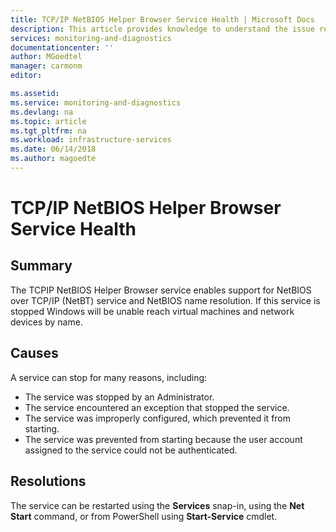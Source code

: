```yaml
---
title: TCP/IP NetBIOS Helper Browser Service Health | Microsoft Docs
description: This article provides knowledge to understand the issue reported, what are the possible causes, and how to resolve the health issue identified by Azure Monitor VM Health.
services: monitoring-and-diagnostics
documentationcenter: ''
author: MGoedtel
manager: carmonm
editor: 

ms.assetid: 
ms.service: monitoring-and-diagnostics
ms.devlang: na
ms.topic: article
ms.tgt_pltfrm: na
ms.workload: infrastructure-services
ms.date: 06/14/2018
ms.author: magoedte
---
```


# TCP/IP NetBIOS Helper Browser Service Health

## Summary

The TCPIP NetBIOS Helper Browser service enables support for NetBIOS over TCP/IP (NetBT) service and NetBIOS name resolution. If this service is stopped Windows will be unable reach virtual machines and network devices by name.

## Causes

A service can stop for many reasons, including:

- The service was stopped by an Administrator.
- The service encountered an exception that stopped the service.
- The service was improperly configured, which prevented it from starting.
- The service was prevented from starting because the user account assigned to the service could not be authenticated.

## Resolutions

The service can be restarted using the **Services** snap-in, using the **Net Start** command, or from PowerShell using **Start-Service** cmdlet.